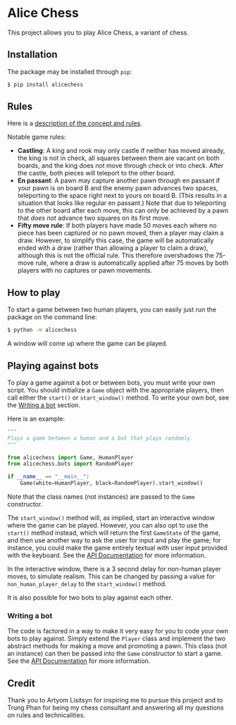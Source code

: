 # Alice Chess

This project allows you to play Alice Chess, a variant of chess.

## Installation

The package may be installed through `pip`:

```bash
$ pip install alicechess
```

## Rules

Here is a [description of the concept and rules][rules].

[rules]: https://www.chessvariants.com/other.dir/alice.html

Notable game rules:

- **Castling**: A king and rook may only castle if neither has moved already,
  the king is not in check, all squares between them are vacant on both boards,
  and the king does not move through check or into check. After the castle, both
  pieces will teleport to the other board.
- **En passant**: A pawn may capture another pawn through en passant if your
  pawn is on board B and the enemy pawn advances two spaces, teleporting to the
  space right next to yours on board B. (This results in a situation that looks
  like regular en passant.) Note that due to teleporting to the other board
  after each move, this can only be achieved by a pawn that _does not_ advance
  two squares on its first move.
- **Fifty move rule**: If both players have made 50 moves each where no piece
  has been captured or no pawn moved, then a player may claim a draw. However,
  to simplify this case, the game will be automatically ended with a draw
  (rather than allowing a player to claim a draw), although this is not the
  official rule. This therefore overshadows the 75-move rule, where a draw is
  automatically applied after 75 moves by both players with no captures or pawn
  movements.

## How to play

To start a game between two human players, you can easily just run the package
on the command line:

```bash
$ python -m alicechess
```

A window will come up where the game can be played.

## Playing against bots

To play a game against a bot or between bots, you must write your own script.
You should initialize a `Game` object with the appropriate players, then call
either the `start()` or `start_window()` method. To write your own bot, see the
[Writing a bot](#writing-a-bot) section.

Here is an example:

```python
"""
Plays a game between a human and a bot that plays randomly.
"""

from alicechess import Game, HumanPlayer
from alicechess.bots import RandomPlayer

if __name__ == "__main__":
    Game(white=HumanPlayer, black=RandomPlayer).start_window()
```

Note that the class names (not instances) are passed to the `Game` constructor.

The `start_window()` method will, as implied, start an interactive window where
the game can be played. However, you can also opt to use the `start()` method
instead, which will return the first `GameState` of the game, and then use
another way to ask the user for input and play the game; for instance, you could
make the game entirely textual with user input provided with the keyboard. See
the [API Documentation][docs] for more information.

In the interactive window, there is a 3 second delay for non-human player moves,
to simulate realism. This can be changed by passing a value for
`non_human_player_delay` to the `start_window()` method.

It is also possible for two bots to play against each other.

### Writing a bot

The code is factored in a way to make it very easy for you to code your own bots
to play against. Simply extend the `Player` class and implement the two abstract
methods for making a move and promoting a pawn. This class (not an instance) can
then be passed into the `Game` constructor to start a game. See the
[API Documentation][docs] for more information.

[docs]: https://github.com/josephlou5/alicechess/blob/main/Documentation.md

## Credit

Thank you to Artyom Lisitsyn for inspiring me to pursue this project and to
Trung Phan for being my chess consultant and answering all my questions on rules
and technicalities.
